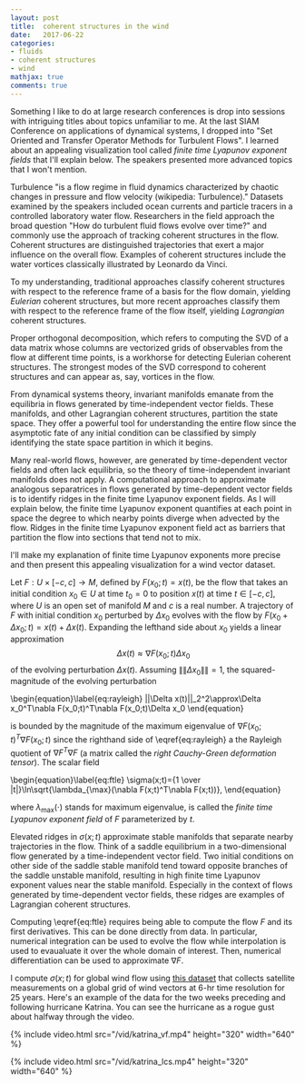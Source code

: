 ```yaml
---
layout: post
title:  coherent structures in the wind
date:   2017-06-22
categories: 
- fluids 
- coherent structures
- wind
mathjax: true
comments: true
---
```


Something I like to do at large research conferences is drop into sessions with intriguing titles about topics unfamiliar to me. At the last SIAM Conference on applications of dynamical systems, I dropped into "Set Oriented and Transfer Operator Methods for Turbulent Flows". I learned about an appealing visualization tool called *finite time Lyapunov exponent fields* that I'll explain below. The speakers presented more advanced topics that I won't mention.

Turbulence "is a flow regime in fluid dynamics characterized by chaotic changes in pressure and flow velocity (wikipedia: Turbulence)." Datasets examined by the speakers included ocean currents and particle tracers in a controlled laboratory water flow. Researchers in the field approach the broad question "How do turbulent fluid flows evolve over time?" and commonly use the approach of tracking coherent structures in the flow. Coherent structures are distinguished trajectories that exert a major influence on the overall flow. Examples of coherent structures include the water vortices classically illustrated by Leonardo da Vinci.

To my understanding, traditional approaches classify coherent structures with respect to the reference frame of a basis for the flow domain, yielding *Eulerian* coherent structures, but more recent approaches classify them with respect to the reference frame of the flow itself, yielding *Lagrangian* coherent structures.

Proper orthogonal decomposition, which refers to computing the SVD of a data matrix whose columns are vectorized grids of observables from the flow at different time points, is a workhorse for detecting Eulerian coherent structures. The strongest modes of the SVD correspond to coherent structures and can appear as, say, vortices in the flow. 

From dynamical systems theory, invariant manifolds emanate from the equilibria in flows generated by time-independent vector fields. These manifolds, and other Lagrangian coherent structures, partition the state space. They offer a powerful tool for understanding the entire flow since the asymptotic fate of any initial condition can be classified by simply identifying the state space partition in which it begins.

Many real-world flows, however, are generated by time-dependent vector fields and often lack equilibria, so the theory of time-independent invariant manifolds does not apply. A computational approach to approximate analogous separatrices in flows generated by time-dependent vector fields is to identify ridges in the finite time Lyapunov exponent fields. As I will explain below, the finite time Lyapunov exponent quantifies at each point in space the degree to which nearby points diverge when advected by the flow. Ridges in the finite time Lyapunov exponent field act as barriers that partition the flow into sections that tend not to mix.

I'll make my explanation of finite time Lyapunov exponents more precise and then present this appealing visualization for a wind vector dataset.

Let $F:U\times[-c,c]\rightarrow M$, defined by $F(x_0;t)=x(t)$, be the flow that takes an initial condition $x_0\in U$ at time $t_0=0$ to position $x(t)$ at time $t\in[-c,c]$, where $U$ is an open set of manifold $M$ and $c$ is a real number. A trajectory of $F$ with initial condition $x_0$ perturbed by $\Delta x_0$ evolves with the flow by $F(x_0+\Delta x_0;t)=x(t)+\Delta x(t)$. Expanding the lefthand side about $x_0$ yields a linear approximation $$\Delta x(t)\approx\nabla F(x_0;t)\Delta x_0$$ of the evolving perturbation $\Delta x(t)$. Assuming $\|\|\Delta x_0\|\|=1$, the squared-magnitude of the evolving perturbation

\begin{equation}\label{eq:rayleigh}
\|\|\Delta x(t)\|\|_2^2\approx\Delta x_0^T\nabla F(x_0;t)^T\nabla F(x_0;t)\Delta x_0
\end{equation}

is bounded by the magnitude of the maximum eigenvalue of $\nabla F(x_0;t)^T \nabla F(x_0;t)$ since the righthand side of \eqref{eq:rayleigh} a the Rayleigh quotient of $\nabla F^T\nabla F$ (a matrix called the *right Cauchy-Green deformation tensor*). The scalar field

\begin{equation}\label{eq:ftle}
\sigma(x;t)={1 \over |t|}\ln\sqrt{\lambda_{\max}(\nabla F(x;t)^T\nabla F(x;t))},
\end{equation}

where $\lambda_{\max}(\cdot)$ stands for maximum eigenvalue, is called the *finite time Lyapunov exponent field* of $F$ parameterized by $t$.

Elevated ridges in $\sigma(x;t)$ approximate stable manifolds that separate nearby trajectories in the flow. Think of a saddle equilibrium in a two-dimensional flow generated by a time-independent vector field. Two initial conditions on other side of the saddle stable manifold tend toward opposite branches of the saddle unstable manifold, resulting in high finite time Lyapunov exponent values near the stable manifold. Especially in the context of flows generated by time-dependent vector fields, these ridges are examples of Lagrangian coherent structures.

Computing \eqref{eq:ftle} requires being able to compute the flow $F$ and its first derivatives. This can be done directly from data. In particular, numerical integration can be used to evolve the flow while interpolation is used to evaualuate it over the whole domain of interest. Then, numerical differentiation can be used to approximate $\nabla F$.

I compute $\sigma(x;t)$ for global wind flow using [this dataset][dataset] that collects satellite measurements on a global grid of wind vectors at 6-hr time resolution for 25 years. Here's an example of the data for the two weeks preceding and following hurricane Katrina. You can see the hurricane as a rogue gust about halfway through the video.

{% include video.html src="/vid/katrina_vf.mp4" height="320" width="640" %}

{% include video.html src="/vid/katrina_lcs.mp4" height="320" width="640" %}


[dataset]: https://podaac.jpl.nasa.gov/dataset/CCMP_MEASURES_ATLAS_L4_OW_L3_0_WIND_VECTORS_FLK
